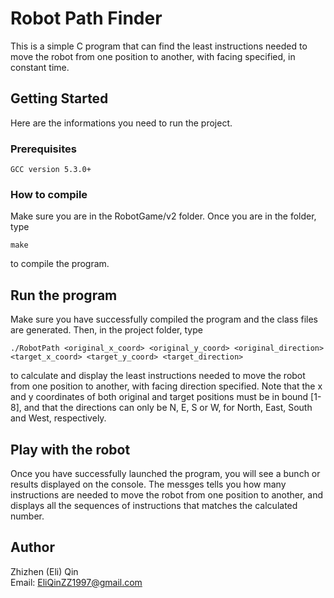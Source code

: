 # Robot Path Finder 
This is a simple C program that can find the least instructions needed to move
the robot from one position to another, with facing specified, in constant time.

## Getting Started
Here are the informations you need to run the project.

### Prerequisites
```
GCC version 5.3.0+
```

### How to compile
Make sure you are in the RobotGame/v2 folder. Once you are in the folder, type
```
make
```
to compile the program.

## Run the program
Make sure you have successfully compiled the program and the class files are
generated. Then, in the project folder, type
```
./RobotPath <original_x_coord> <original_y_coord> <original_direction> 
<target_x_coord> <target_y_coord> <target_direction>
```
to calculate and display the least instructions needed to move the robot from
one position to another, with facing direction specified. Note that the x and 
y coordinates of both original and target positions must be in bound [1-8], and
that the directions can only be N, E, S or W, for North, East, South and West,
respectively.

## Play with the robot
Once you have successfully launched the program, you will see a bunch or results
displayed on the console. The messges tells you how many instructions are needed
to move the robot from one position to another, and displays all the sequences
of instructions that matches the calculated number.

## Author
Zhizhen (Eli) Qin<br />
Email: EliQinZZ1997@gmail.com

